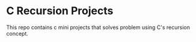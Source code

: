 # C Recursion Projects

This repo contains c mini projects that solves problem using C's recursion concept.
